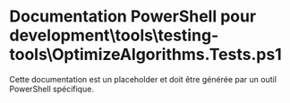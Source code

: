 # Documentation PowerShell pour development\tools\testing-tools\OptimizeAlgorithms.Tests.ps1

Cette documentation est un placeholder et doit être générée par un outil PowerShell spécifique.
